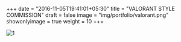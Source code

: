 +++
date = "2016-11-05T19:41:01+05:30"
title = "VALORANT STYLE COMMISSION"
draft = false
image = "img/portfolio/valorant.png"
showonlyimage = true
weight = 10
+++

![1]

[1]: /img/portfolio/valorant.png